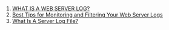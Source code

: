 1. [WHAT IS A WEB SERVER LOG?](https://www.crowdstrike.com/cybersecurity-101/observability/web-server-logs/)
1. [Best Tips for Monitoring and Filtering Your Web Server Logs](https://www.papertrail.com/solution/tips/best-tips-for-monitoring-and-filtering-your-web-server-logs/)
1. [What Is A Server Log File?](https://www.portent.com/blog/design-dev/log-file.htm)
